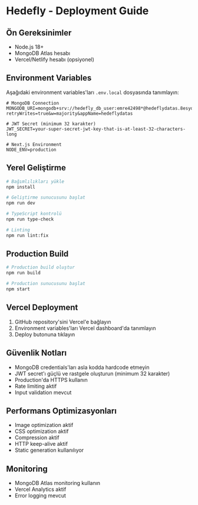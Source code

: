 # Hedefly - Deployment Guide

## Ön Gereksinimler

- Node.js 18+ 
- MongoDB Atlas hesabı
- Vercel/Netlify hesabı (opsiyonel)

## Environment Variables

Aşağıdaki environment variables'ları `.env.local` dosyasında tanımlayın:

```env
# MongoDB Connection
MONGODB_URI=mongodb+srv://hedefly_db_user:emre42498*@hedeflydatas.8esydhl.mongodb.net/?retryWrites=true&w=majority&appName=hedeflydatas

# JWT Secret (minimum 32 karakter)
JWT_SECRET=your-super-secret-jwt-key-that-is-at-least-32-characters-long

# Next.js Environment
NODE_ENV=production
```

## Yerel Geliştirme

```bash
# Bağımlılıkları yükle
npm install

# Geliştirme sunucusunu başlat
npm run dev

# TypeScript kontrolü
npm run type-check

# Linting
npm run lint:fix
```

## Production Build

```bash
# Production build oluştur
npm run build

# Production sunucusunu başlat
npm start
```

## Vercel Deployment

1. GitHub repository'sini Vercel'e bağlayın
2. Environment variables'ları Vercel dashboard'da tanımlayın
3. Deploy butonuna tıklayın

## Güvenlik Notları

- MongoDB credentials'ları asla kodda hardcode etmeyin
- JWT secret'ı güçlü ve rastgele oluşturun (minimum 32 karakter)
- Production'da HTTPS kullanın
- Rate limiting aktif
- Input validation mevcut

## Performans Optimizasyonları

- Image optimization aktif
- CSS optimization aktif
- Compression aktif
- HTTP keep-alive aktif
- Static generation kullanılıyor

## Monitoring

- MongoDB Atlas monitoring kullanın
- Vercel Analytics aktif
- Error logging mevcut



